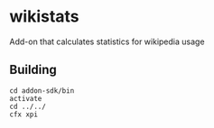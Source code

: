 wikistats
=========

Add-on that calculates statistics for wikipedia usage

Building
-----

	cd addon-sdk/bin
	activate
	cd ../../ 
	cfx xpi
